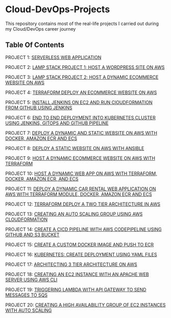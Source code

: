 # Cloud-DevOps-Projects

This repository contains most of the real-life projects I carried out during my Cloud/DevOps career journey

## Table Of Contents

PROJECT 1: [SERVERLESS WEB APPLICATION](https://github.com/georgeonalo/Serverless-Web-Application)

PROJECT 2: [LAMP STACK PROJECT 1; HOST A WORDPRESS SITE ON AWS](https://github.com/georgeonalo/Host-a-wordpress-website-on-AWS)

PROJECT 3: [LAMP STACK PROJECT 2; HOST A DYNAMIC ECOMMERCE WEBSITE ON AWS](https://github.com/georgeonalo/Host-a-Dynamic-Ecommerce-Website-on-AWS)

PROJECT 4: [TERRAFORM DEPLOY AN ECOMMERCE WEBSITE ON AWS](https://github.com/georgeonalo/terraform-projects)

PROJECT 5: [INSTALL JENKINS ON EC2 AND RUN ClOUDFORMATION FROM GITHUB USING JENKINS](https://github.com/georgeonalo/Run-Infra-as-Code-with-Jenkins)

PROJECT 6: [END TO END DEPLOYMENT INTO KUBERNETES CLUSTER USING JENKINS, GITOPS AND GITHUB PIPELINE](https://github.com/georgeonalo/GitOps)

PROJECT 7: [DEPLOY A DYNAMIC AND STATIC WEBSITE ON AWS WITH DOCKER, AMAZON ECR AND ECS](https://github.com/georgeonalo/docker-projects)

PROJECT 8: [DEPLOY A STATIC WEBSITE ON AWS WITH ANSIBLE](https://github.com/georgeonalo/ansible-playbooks)

PROJECT 9: [HOST A DYNAMIC ECOMMERCE WEBSITE ON AWS WITH TERRAFORM](https://github.com/georgeonalo/terraform-projects)

PROJECT 10: [HOST A DYNAMIC WEB APP ON AWS WITH TERRAFORM, DOCKER, AMAZON ECR, AND ECS](https://github.com/georgeonalo/rentzone-terraform-ecs-project)

PROJECT 11: [DEPLOY A DYNAMIC CAR RENTAL WEB APPLICATION ON AWS WITH TERRAFORM MODULE, DOCKER, AMAZON ECR AND ECS](https://github.com/georgeonalo/terraform-modules)

PROJECT 12: [TERRAFORM DEPLOY A TWO TIER ARCHITECTURE IN AWS](https://github.com/georgeonalo/Terraform-Deploy-a-Two-Tier-Architecture-in-AWS)

PROJECT 13: [CREATING AN AUTO SCALING GROUP USING AWS CLOUDFORMATION](https://github.com/georgeonalo/Creating-an-Auto-Scaling-Group-using-AWS-CloudFormation)

PROJECT 14: [CREATE A CICD PIPELINE WITH AWS CODEPIPELINE USING GITHUB AND S3 BUCKET](https://github.com/georgeonalo/CI-CD-Pipeline-with-AWS-CodePipeline)

PROJECT 15: [CREATE A CUSTOM DOCKER IMAGE AND PUSH TO ECR](https://github.com/georgeonalo/Create-a-Custom-Docker-Image)

PROJECT 16: [KUBERNETES: CREATE DEPLOYMENT USING YAML FILES
](https://github.com/georgeonalo/Kubernetes-Create-Deployments-Using-YAML-Files)

PROJECT 17: [ARCHITECTING 3 TIER ARCHITECTURE ON AWS](https://github.com/georgeonalo/hello-world)

PROJECT 18: [CREATING AN EC2 INSTANCE WITH AN APACHE WEB SERVER USING AWS CLI](https://github.com/georgeonalo/Creating-an-EC2-instance-with-an-Apache-Web-Server-Using-AWS-CLI)

PROJECT 19: [TRIGGERING LAMBDA WITH API GATEWAY TO SEND MESSAGES TO SQS](https://github.com/georgeonalo/Triggering-Lambda-with-API-Gateway-to-Send-Messages-to-SQS)

PROJECT 20: [CREATING A HIGH AVAILABILITY GROUP OF EC2 INSTANCES WITH AUTO SCALING](https://github.com/georgeonalo/Creating-a-High-Availability-Group-of-EC2-Instances-with-Auto-Scaling)


